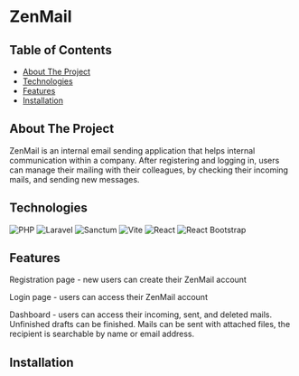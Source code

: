 # ZenMail

## Table of Contents

- [About The Project](#about-the-project)
- [Technologies](#technologies)
- [Features](#features)
- [Installation](#installation)

## About The Project
ZenMail is an internal email sending application that helps internal communication within a company.
After registering and logging in, users can manage their mailing with their colleagues, by checking their incoming mails, and sending new messages.

## Technologies
![PHP](https://img.shields.io/badge/PHP-777BB4?style=for-the-badge&logo=php&logoColor=white)
![Laravel](https://img.shields.io/badge/Laravel-1572B6?style=for-the-badge&logo=<LOGO>&logoColor=white)
![Sanctum](https://img.shields.io/badge/Sanctum-239120?style=for-the-badge&logo=<LOGO>&logoColor=white)
![Vite](https://img.shields.io/badge/Vite-646CFF?style=for-the-badge&logo=vite&logoColor=white)
![React](https://img.shields.io/badge/React-20232A?style=for-the-badge&logo=react&logoColor=61DAFB)
![React Bootstrap](https://img.shields.io/badge/React%20Bootstrap-563D7C?style=for-the-badge&logo=bootstrap&logoColor=white)

## Features
Registration page - new users can create their ZenMail account

Login page - users can access their ZenMail account

Dashboard - users can access their incoming, sent, and deleted mails. Unfinished drafts can be finished. Mails can be sent with attached files, the recipient is searchable by name or email address.

## Installation
